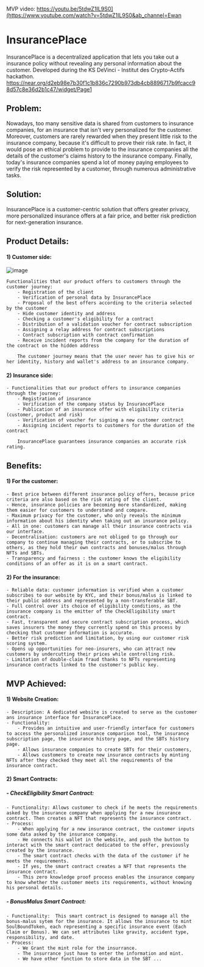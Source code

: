 MVP video: https://youtu.be/5tdwZ1IL9S0](https://www.youtube.com/watch?v=5tdwZ1IL9S0&ab_channel=Ewan

# InsurancePlace
InsurancePlace is a decentralized application that lets you take out a insurance policy without revealing any personal information about the customer. Developed during the KS DeVinci - Institut des Crypto-Actifs hackathon.
https://near.org/d2eb98e7b30f1c1b836c7290b973db4cb8896717b9fcacc98d57c8e36d2b1c47/widget/Page1

## Problem:
Nowadays, too many sensitive data is shared from customers to insurance companies, for an insurance that isn't very personalized for the customer. 
Moreover, customers are rarely rewarded when they present little risk to the insurance company, because it's difficult to prove their risk rate.
In fact, it would pose an ethical problem to provide to the insurance companies all the details of the customer's claims history to the insurance company.
Finally, today's insurance companies spend a lot of money paying employees to verify the risk represented by a customer, through numerous administrative tasks.

## Solution:
InsurancePlace is a customer-centric solution that offers greater privacy, more personalized insurance offers at a fair price, and better risk prediction for next-generation insurance.

## Product Details:

  #### 1) Customer side:

  ![image](https://github.com/mathisrgt/InsurancePlace/assets/116173196/c8f298dc-1542-46e0-bb55-4474d4e4bb9a)

	Functionalities that our product offers to customers through the customer journey:
		- Registration of the client
        - Verification of personal data by InsurancePlace
        - Proposal of the best offers according to the criteria selected by the customer
        - Hide customer identity and address
        - Checking a customer's eligibility for a contract
        - Distribution of a validation voucher for contract subscription
        - Assigning a relay address for contract subscriptions
        - Contract subscription with contract confirmation
        - Receive incident reports from the company for the duration of the contract on the hidden address

        The customer journey means that the user never has to give his or her identity, history and wallet's address to an insurance company.

  #### 2) Insurance side:

	- Functionalities that our product offers to insurance companies through the journey: 
        - Registration of insurance
        - Verification of the company status by InsurancePlace
        - Publication of an insurance offer with eligibility criteria (customer, product and risk)
        - Verification of voucher for signing a new customer contract
        - Assigning incident reports to customers for the duration of the contract

        InsurancePlace guarantees insurance companies an accurate risk rating.


## Benefits:

  #### 1) For the customer:

	- Best price between different insurance policy offers, because price criteria are also based on the risk rating of the client.
	- Hence, insurance policies are becoming more standardized, making them easier for customers to understand and compare.
	- Maximum privacy for the customer, who only reveals the minimum information about his identity when taking out an insurance policy.
	- All in one: customers can manage all their insurance contracts via our interface.
	- Decentralisation: customers are not obliged to go through our company to continue managing their contracts, or to subscribe to others, as they hold their own contracts and bonuses/malus through NFTs and SBTs.
	- Transparency and fairness : the customer knows the eligibility conditions of an offer as it is on a smart contract.

  #### 2) For the insurance:

	- Reliable data: customer information is verified when a customer subscribes to our website by KYC, and their bonus/malus is linked to their public address and represented by a non-transferable SBT. 
	- Full control over its choice of eligibility conditions, as the insurance company is the emitter of the CheckEligibility smart contract.
	- Fast, transparent and secure contract subscription process, which saves insurers the money they currently spend on this process by checking that customer information is accurate.
	- Better risk prediction and limitation, by using our customer risk scoring system.
	- Opens up opportunities for neo-insurers, who can attract new customers by undercutting their prices while controlling risk.
	- Limitation of double-claim fraud thanks to NFTs representing insurance contracts linked to the customer's public key.


## MVP Achieved:

#### 1) Website Creation:

	- Description: A dedicated website is created to serve as the customer ans insurance interface for InsurancePlace.
	- Functionality:
		- Provides an intuitive and user-friendly interface for customers to access the personalized insurance comparison tool, the insurance subscription page, the insurance history page, and the SBTs history page.
		- Allows insurance companies to create SBTs for their customers,
		- Allows customers to create new insurance contracts by minting NFTs after they checked they meet all the requirements of the insurance contract.

#### 2) Smart Contracts:

##### - CheckEligibility Smart Contract:
	- Functionality: Allows customer to check if he meets the requirements asked by the insurance company when applying for a new insurance contract. Then creates a NFT that represents the insurance contract.
	- Process:
		- When applying for a new insurance contract, the customer inputs some data asked by the insurance company.
		- He connects his wallet in the website, and push the button to interact with the smart contract dedicated to the offer, previously created by the insurance.
		- The smart contract checks with the data of the customer if he meets the requirements.
		- If yes, the smart contract creates a NFT that represents the insurance contract.
		- This zero knowledge proof process enables the insurance company to know whether the customer meets its requirements, without knowing his personal details.


##### - BonusMalus Smart Contract:
	- Functionality:  This smart contract is designed to manage all the bonus-malus sytem for the insurance. It allows the insurance to mint SoulBoundToken, each representing a specific insurance event (Each Claim or Bonus). We can set attributes like gravity, accident type, responsibility, and date.
	- Process: 
		- We Grant the mint role for the insurrance.
  		- The insurrance just have to enter the information and mint.
  		- We have other function to store data in the SBT ...
	


